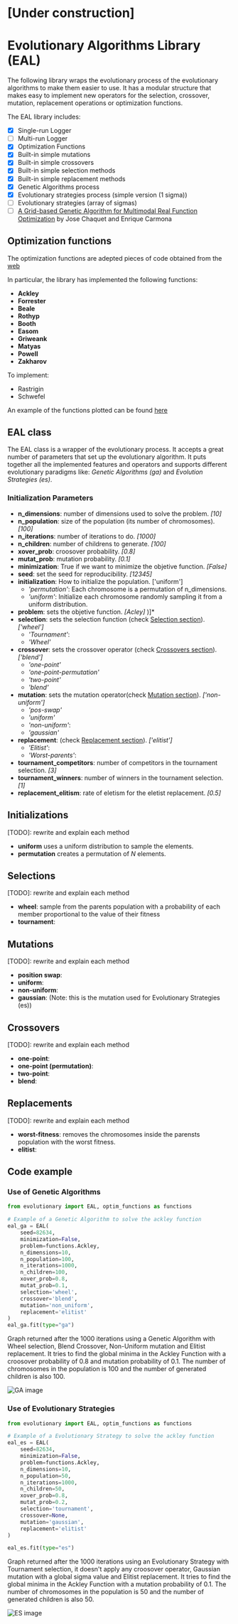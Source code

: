 # [Under construction]

# Evolutionary Algorithms Library (EAL)

The following library wraps the evolutionary process of the evolutionary algorithms to make them easier to use.
It has a modular structure that makes easy to implement new operators for the selection, crossover, mutation, replacement operations or optimization functions.

The EAL library includes:
- [x] Single-run Logger
- [ ] Multi-run Logger
- [x] Optimization Functions
- [x] Built-in simple mutations
- [x] Built-in simple crossovers
- [x] Built-in simple selection methods
- [x] Built-in simple replacement methods
- [x] Genetic Algorithms process
- [x] Evolutionary strategies process (simple version (1 sigma))
- [ ] Evolutionary strategies (array of sigmas)
- [ ] [A Grid-based Genetic Algorithm for Multimodal Real Function Optimization](http://www.ia.uned.es/~ejcarmona/publicaciones/[2012-Chaquet&Carmona]%20ECTA-2012.pdf) by Jose Chaquet and Enrique Carmona

## Optimization functions
The optimization functions are adepted pieces of code obtained from the [web](https://www.sfu.ca/~ssurjano/)

In particular, the library has implemented the following functions:
- **Ackley**
- **Forrester**
- **Beale**
- **Rothyp**
- **Booth**
- **Easom**
- **Griweank**
- **Matyas**
- **Powell**
- **Zakharov**

To implement:

- Rastrigin
- Schwefel

An example of the functions plotted can be found [here](notebooks/functions_visualization.ipynb)

## EAL class
The EAL class is a wrapper of the evolutionary process. It accepts a great number of parameters that
set up the evolutionary algorithm.
It puts together all the implemented features and operators and supports different
evolutionary paradigms like: *Genetic Algorithms (ga)* and *Evolution Strategies (es)*.

### Initialization Parameters

 - **n_dimensions**: number of dimensions used to solve the problem. *[10]*
 - **n_population**: size of the population (its number of chromosomes). *[100]*
 - **n_iterations**: number of iterations to do. *[1000]*
 - **n_children**: number of childrens to generate. *[100]*
 - **xover_prob**: croosover probability. *[0.8]*
 - **mutat_prob**: mutation probability. *[0.1]*
 - **minimization**: True if we want to minimize the objetive function. *[False]*
 - **seed**: set the seed for reproducibility. *[12345]*
 - **initialization**: How to initialize the population. ['uniform']
   - *'permutation'*: Each chromosome is a permutation of n_dimensions.
   - *'uniform'*: Initialize each chromosome randomly sampling it from a uniform distribution.
 - **problem**: sets the objetive function. *[Acley]*
 )]*
 - **selection**: sets the selection function (check [Selection section](#selections)). *['wheel']*
    - *'Tournament'*:
    - *'Wheel'*
 - **crossover**: sets the crossover operator (check [Crossovers section](#crossovers)). *['blend']*
    - *'one-point'*
    - *'one-point-permutation'*
    - *'two-point'*
    - *'blend'*
 - **mutation**: sets the mutation operator(check [Mutation section](#mutations)). *['non-uniform']*
    - *'pos-swap'*
    - *'uniform'*
    - *'non-uniform'*:
    - *'gaussian'*
 - **replacement**: (check [Replacement section](#replacements)). *['elitist']*
    - *'Elitist'*:
    - *'Worst-parents'*:
 - **tournament_competitors**: number of competitors in the tournament selection. *[3]*
 - **tournament_winners**: number of winners in the tournament selection. *[1]*
 - **replacement_elitism**: rate of eletism for the eletist replacement. *[0.5]*

## Initializations
[TODO]: rewrite and explain each method
- **uniform** uses a uniform distribution to sample the elements.
- **permutation** creates a permutation of *N* elements.

## Selections
[TODO]: rewrite and explain each method
- **wheel**: sample from the parents population with a probability of each member proportional to the value of their fitness
- **tournament**:

## Mutations
[TODO]: rewrite and explain each method
- **position swap**:
- **uniform**:
- **non-uniform**:
- **gaussian**: (Note: this is the mutation used for Evolutionary Strategies (es))

## Crossovers
[TODO]: rewrite and explain each method
- **one-point**:
- **one-point (permutation)**:
- **two-point**:
- **blend**:

## Replacements
[TODO]: rewrite and explain each method
- **worst-fitness**: removes the chromosomes inside the parensts population with the worst fitness.
- **elitist**:

## Code example

### Use of Genetic Algorithms
```python
from evolutionary import EAL, optim_functions as functions

# Example of a Genetic Algorithm to solve the ackley function
eal_ga = EAL(
    seed=82634,
    minimization=False,
    problem=functions.Ackley,
    n_dimensions=10,
    n_population=100,
    n_iterations=1000,
    n_children=100,
    xover_prob=0.8,
    mutat_prob=0.1,
    selection='wheel',
    crossover='blend',
    mutation='non_uniform',
    replacement='elitist'
)
eal_ga.fit(type="ga")
```

Graph returned after the 1000 iterations using a Genetic Algorithm with Wheel selection, Blend
Crossover, Non-Uniform mutation and Elitist replacement. It tries to find the global minima in the
Ackley Function with a croosover probability of 0.8 and mutation probability of 0.1. The number of 
chromosomes in the population is 100 and the number of generated children is also 100.

![GA image](docs/ga.png)


### Use of Evolutionary Strategies

```python
from evolutionary import EAL, optim_functions as functions

# Example of a Evolutionary Strategy to solve the ackley function
eal_es = EAL(
    seed=82634,
    minimization=False,
    problem=functions.Ackley,
    n_dimensions=10,
    n_population=50,
    n_iterations=1000,
    n_children=50,
    xover_prob=0.8,
    mutat_prob=0.2,
    selection='tournament',
    crossover=None,
    mutation='gaussian',
    replacement='elitist'
)

eal_es.fit(type="es")
```

Graph returned after the 1000 iterations using an Evolutionary Strategy with Tournament selection, it doesn't apply any croosover operator, Gaussian mutation with a global sigma value and Elitist replacement. It tries to find the global minima in the
Ackley Function with a mutation probability of 0.1. The number of 
chromosomes in the population is 50 and the number of generated children is also 50.

![ES image](docs/es.png)
